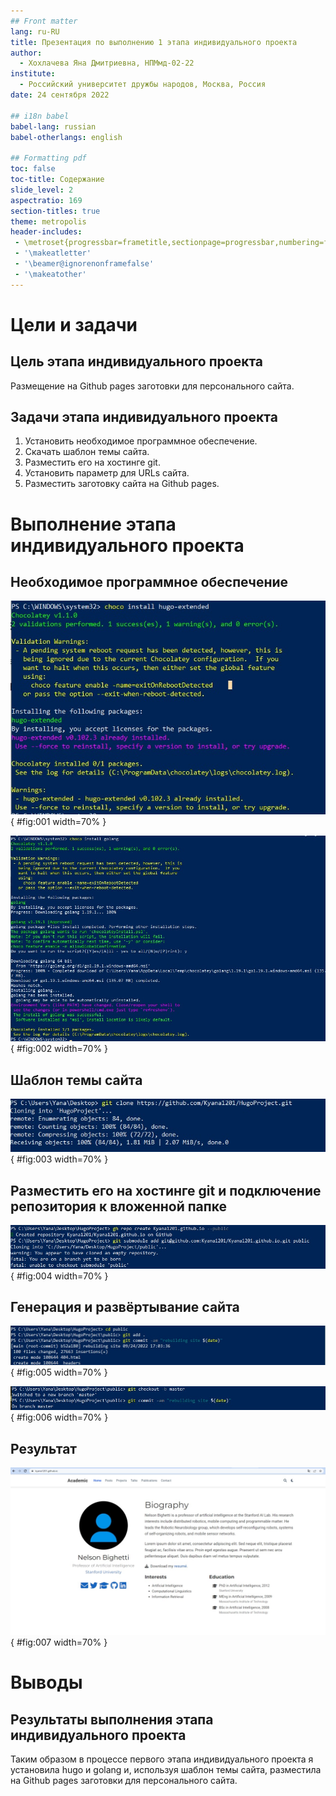 ```yaml
---
## Front matter
lang: ru-RU
title: Презентация по выполнению 1 этапа индивидуального проекта
author:
  - Хохлачева Яна Дмитриевна, НПМмд-02-22
institute:
  - Российский университет дружбы народов, Москва, Россия
date: 24 сентября 2022

## i18n babel
babel-lang: russian
babel-otherlangs: english

## Formatting pdf
toc: false
toc-title: Содержание
slide_level: 2
aspectratio: 169
section-titles: true
theme: metropolis
header-includes:
 - \metroset{progressbar=frametitle,sectionpage=progressbar,numbering=fraction}
 - '\makeatletter'
 - '\beamer@ignorenonframefalse'
 - '\makeatother'
---
```


# Цели и задачи

## Цель этапа индивидуального проекта

 Размещение на Github pages заготовки для персонального сайта.

## Задачи этапа индивидуального проекта 

1. Установить необходимое программное обеспечение.
2. Скачать шаблон темы сайта.
3. Разместить его на хостинге git.
4. Установить параметр для URLs сайта.
5. Разместить заготовку сайта на Github pages.


# Выполнение этапа индивидуального проекта

## Необходимое программное обеспечение

![hugo](images/1.jpg){ #fig:001 width=70% }

![Golang](images/2.jpg){ #fig:002 width=70% }

## Шаблон темы сайта

![Клонирование репозитория](images/3.jpg){ #fig:003 width=70% }

## Разместить его на хостинге git и подключение репозитория к вложенной папке

![Создание репозитория с помощью утилиты gh и создание подмодуля public](images/4.jpg){ #fig:004 width=70% }

## Генерация и развёртывание сайта

![Commit](images/5.jpg){ #fig:005 width=70% }

![Push](images/6.jpg){ #fig:006 width=70% }



## Результат

![Home](images/7.jpg){ #fig:007 width=70% }

# Выводы

## Результаты выполнения этапа индивидуального проекта

Таким образом в процессе первого этапа индивидуального проекта я установила hugo и golang и, используя шаблон темы сайта, разместила на Github pages заготовки для персонального сайта.

